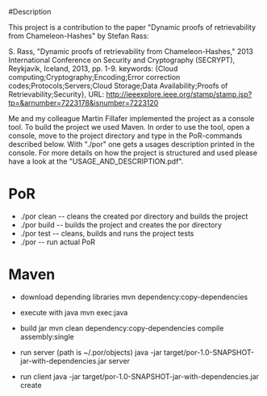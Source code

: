 #Description

This project is a contribution to the paper "Dynamic proofs of retrievability from Chameleon-Hashes" by Stefan Rass:

S. Rass, "Dynamic proofs of retrievability from Chameleon-Hashes," 2013 International Conference on Security and Cryptography (SECRYPT), Reykjavik, Iceland, 2013, pp. 1-9.
keywords: {Cloud computing;Cryptography;Encoding;Error correction codes;Protocols;Servers;Cloud Storage;Data Availability;Proofs of Retrievability;Security},
URL: http://ieeexplore.ieee.org/stamp/stamp.jsp?tp=&arnumber=7223178&isnumber=7223120

Me and my colleague Martin Fillafer implemented the project as a console tool. To build the project we used Maven.
In order to use the tool, open a console, move to the project directory and type in the PoR-commands described below.
With "./por" one gets a usages description printed in the console.
For more details on how the project is structured and used please have a look at the "USAGE_AND_DESCRIPTION.pdf".

# PoR

* ./por clean -- cleans the created por directory and builds the project
* ./por build -- builds the project and creates the por directory
* ./por test  -- cleans, builds and runs the project tests
* ./por <cmd> -- run actual PoR

# Maven

* download depending libraries
  mvn dependency:copy-dependencies
  
* execute with java
  mvn exec:java

* build jar
  mvn clean dependency:copy-dependencies compile assembly:single

* run server (path is ~/.por/objects)
  java -jar target/por-1.0-SNAPSHOT-jar-with-dependencies.jar server

* run client
  java -jar target/por-1.0-SNAPSHOT-jar-with-dependencies.jar create <file-path>
